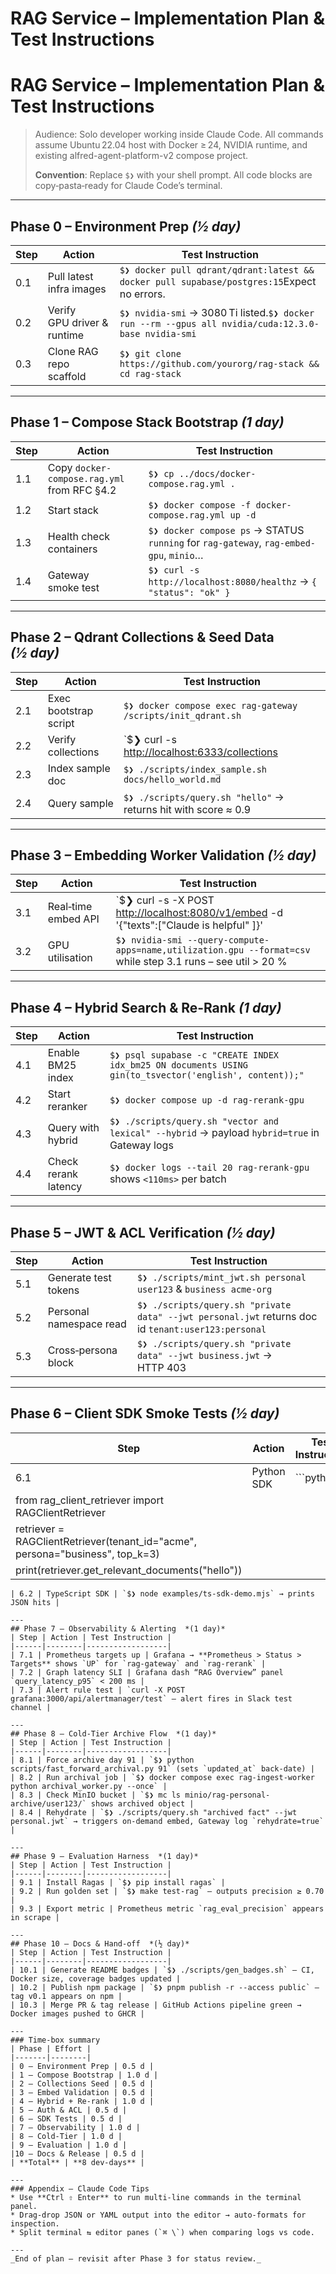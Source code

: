 # RAG Service – Implementation Plan & Test Instructions

# RAG Service – Implementation Plan & Test Instructions

> Audience: Solo developer working inside Claude Code. All commands assume Ubuntu 22.04 host with Docker ≥ 24, NVIDIA runtime, and existing alfred-agent-platform-v2 compose project.
> 
> 
> **Convention**: Replace `$❯` with your shell prompt. All code blocks are copy‑pasta‑ready for Claude Code’s terminal.
> 

---

## Phase 0 – Environment Prep *(½ day)*

| Step | Action | Test Instruction |
| --- | --- | --- |
| 0.1 | Pull latest infra images | `$❯ docker pull qdrant/qdrant:latest && docker pull supabase/postgres:15`Expect no errors. |
| 0.2 | Verify GPU driver & runtime | `$❯ nvidia-smi` → 3080 Ti listed.`$❯ docker run --rm --gpus all nvidia/cuda:12.3.0-base nvidia-smi` |
| 0.3 | Clone RAG repo scaffold | `$❯ git clone https://github.com/yourorg/rag-stack && cd rag-stack` |

---

## Phase 1 – Compose Stack Bootstrap *(1 day)*

| Step | Action | Test Instruction |
| --- | --- | --- |
| 1.1 | Copy `docker-compose.rag.yml` from RFC §4.2 | `$❯ cp ../docs/docker-compose.rag.yml .` |
| 1.2 | Start stack | `$❯ docker compose -f docker-compose.rag.yml up -d` |
| 1.3 | Health check containers | `$❯ docker compose ps` → STATUS `running` for `rag-gateway`, `rag-embed-gpu`, `minio`… |
| 1.4 | Gateway smoke test | `$❯ curl -s http://localhost:8080/healthz` → `{ "status": "ok" }` |

---

## Phase 2 – Qdrant Collections & Seed Data *(½ day)*

| Step | Action | Test Instruction |
| --- | --- | --- |
| 2.1 | Exec bootstrap script | `$❯ docker compose exec rag-gateway /scripts/init_qdrant.sh` |
| 2.2 | Verify collections | `$❯ curl -s [http://localhost:6333/collections](http://localhost:6333/collections) |
| 2.3 | Index sample doc | `$❯ ./scripts/index_sample.sh docs/hello_world.md` |
| 2.4 | Query sample | `$❯ ./scripts/query.sh "hello"` → returns hit with score ≈ 0.9 |

---

## Phase 3 – Embedding Worker Validation *(½ day)*

| Step | Action | Test Instruction |
| --- | --- | --- |
| 3.1 | Real‑time embed API | `$❯ curl -s -X POST [http://localhost:8080/v1/embed](http://localhost:8080/v1/embed) -d '{"texts":["Claude is helpful" ]}' |
| 3.2 | GPU utilisation | `$❯ nvidia-smi --query-compute-apps=name,utilization.gpu --format=csv` while step 3.1 runs – see util > 20 % |

---

## Phase 4 – Hybrid Search & Re‑Rank *(1 day)*

| Step | Action | Test Instruction |
| --- | --- | --- |
| 4.1 | Enable BM25 index | `$❯ psql supabase -c "CREATE INDEX idx_bm25 ON documents USING gin(to_tsvector('english', content));"` |
| 4.2 | Start reranker | `$❯ docker compose up -d rag-rerank-gpu` |
| 4.3 | Query with hybrid | `$❯ ./scripts/query.sh "vector and lexical" --hybrid` → payload `hybrid=true` in Gateway logs |
| 4.4 | Check rerank latency | `$❯ docker logs --tail 20 rag-rerank-gpu` shows `<110ms>` per batch |

---

## Phase 5 – JWT & ACL Verification *(½ day)*

| Step | Action | Test Instruction |
| --- | --- | --- |
| 5.1 | Generate test tokens | `$❯ ./scripts/mint_jwt.sh personal user123` & `business acme-org` |
| 5.2 | Personal namespace read | `$❯ ./scripts/query.sh "private data" --jwt personal.jwt` returns doc id `tenant:user123:personal` |
| 5.3 | Cross‑persona block | `$❯ ./scripts/query.sh "private data" --jwt business.jwt` → HTTP 403 |

---

## Phase 6 – Client SDK Smoke Tests *(½ day)*

| Step | Action | Test Instruction |
| --- | --- | --- |
| 6.1 | Python SDK | ```python |
| from rag_client_retriever import RAGClientRetriever |  |  |
| retriever = RAGClientRetriever(tenant_id="acme", persona="business", top_k=3) |  |  |
| print(retriever.get_relevant_documents("hello")) |  |  |

```
| 6.2 | TypeScript SDK | `$❯ node examples/ts-sdk-demo.mjs` → prints JSON hits |

---
## Phase 7 – Observability & Alerting  *(1 day)*
| Step | Action | Test Instruction |
|------|--------|------------------|
| 7.1 | Prometheus targets up | Grafana → **Prometheus > Status > Targets** shows `UP` for `rag-gateway` and `rag-rerank` |
| 7.2 | Graph latency SLI | Grafana dash “RAG Overview” panel `query_latency_p95` < 200 ms |
| 7.3 | Alert rule test | `curl -X POST grafana:3000/api/alertmanager/test` – alert fires in Slack test channel |

---
## Phase 8 – Cold‑Tier Archive Flow  *(1 day)*
| Step | Action | Test Instruction |
|------|--------|------------------|
| 8.1 | Force archive day 91 | `$❯ python scripts/fast_forward_archival.py 91` (sets `updated_at` back‑date) |
| 8.2 | Run archival job | `$❯ docker compose exec rag-ingest-worker python archival_worker.py --once` |
| 8.3 | Check MinIO bucket | `$❯ mc ls minio/rag-personal-archive/user123/` shows archived object |
| 8.4 | Rehydrate | `$❯ ./scripts/query.sh "archived fact" --jwt personal.jwt` → triggers on‑demand embed, Gateway log `rehydrate=true` |

---
## Phase 9 – Evaluation Harness  *(1 day)*
| Step | Action | Test Instruction |
|------|--------|------------------|
| 9.1 | Install Ragas | `$❯ pip install ragas` |
| 9.2 | Run golden set | `$❯ make test-rag` – outputs precision ≥ 0.70 |
| 9.3 | Export metric | Prometheus metric `rag_eval_precision` appears in scrape |

---
## Phase 10 – Docs & Hand‑off  *(½ day)*
| Step | Action | Test Instruction |
|------|--------|------------------|
| 10.1 | Generate README badges | `$❯ ./scripts/gen_badges.sh` – CI, Docker size, coverage badges updated |
| 10.2 | Publish npm package | `$❯ pnpm publish -r --access public` – tag v0.1 appears on npm |
| 10.3 | Merge PR & tag release | GitHub Actions pipeline green → Docker images pushed to GHCR |

---
### Time‑box summary
| Phase | Effort |
|-------|--------|
| 0 – Environment Prep | 0.5 d |
| 1 – Compose Bootstrap | 1.0 d |
| 2 – Collections Seed | 0.5 d |
| 3 – Embed Validation | 0.5 d |
| 4 – Hybrid + Re‑rank | 1.0 d |
| 5 – Auth & ACL | 0.5 d |
| 6 – SDK Tests | 0.5 d |
| 7 – Observability | 1.0 d |
| 8 – Cold‑Tier | 1.0 d |
| 9 – Evaluation | 1.0 d |
|10 – Docs & Release | 0.5 d |
| **Total** | **8 dev‑days** |

---
### Appendix – Claude Code Tips
* Use **Ctrl ⇧ Enter** to run multi‑line commands in the terminal panel.
* Drag‑drop JSON or YAML output into the editor → auto‑formats for inspection.
* Split terminal ⇆ editor panes (`⌘ \`) when comparing logs vs code.

---
_End of plan – revisit after Phase 3 for status review._

```